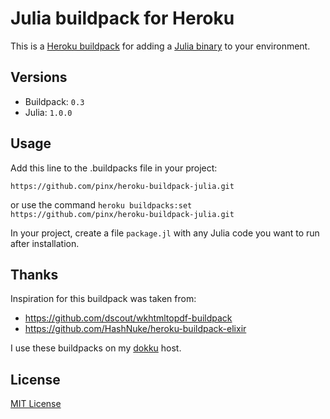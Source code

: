 # Julia buildpack for Heroku

This is a [Heroku buildpack][0] for adding a [Julia binary][1] to your environment.


## Versions

* Buildpack: `0.3`
* Julia: `1.0.0`


## Usage

Add this line to the .buildpacks file in your project:

`https://github.com/pinx/heroku-buildpack-julia.git`

or use the command `heroku buildpacks:set https://github.com/pinx/heroku-buildpack-julia.git`

In your project, create a file `package.jl` with any
Julia code you want to run after installation.


## Thanks

Inspiration for this buildpack was taken from:

* <https://github.com/dscout/wkhtmltopdf-buildpack>
* <https://github.com/HashNuke/heroku-buildpack-elixir>

I use these buildpacks on my [dokku][2] host.


## License

[MIT License](https://github.com/pinx/heroku-buildpack-julia/blob/master/LICENSE)


[0]: http://devcenter.heroku.com/articles/buildpacks
[1]: http://julialang.org
[2]: http://dokku.viewdocs.io/dokku/

